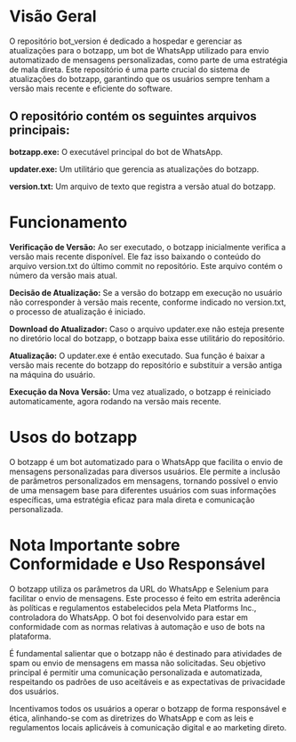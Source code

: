 # Visão Geral

O repositório bot_version é dedicado a hospedar e gerenciar as atualizações para o botzapp, um bot de WhatsApp utilizado para envio automatizado de mensagens personalizadas, como parte de uma estratégia de mala direta. Este repositório é uma parte crucial do sistema de atualizações do botzapp, garantindo que os usuários sempre tenham a versão mais recente e eficiente do software.

## O repositório contém os seguintes arquivos principais:

**botzapp.exe:** O executável principal do bot de WhatsApp.

**updater.exe:** Um utilitário que gerencia as atualizações do botzapp.

**version.txt:** Um arquivo de texto que registra a versão atual do botzapp.

# Funcionamento
**Verificação de Versão:** Ao ser executado, o botzapp inicialmente verifica a versão mais recente disponível. Ele faz isso baixando o conteúdo do arquivo version.txt do último commit no repositório. Este arquivo contém o número da versão mais atual.

**Decisão de Atualização:** Se a versão do botzapp em execução no usuário não corresponder à versão mais recente, conforme indicado no version.txt, o processo de atualização é iniciado.

**Download do Atualizador:** Caso o arquivo updater.exe não esteja presente no diretório local do botzapp, o botzapp baixa esse utilitário do repositório.

**Atualização:** O updater.exe é então executado. Sua função é baixar a versão mais recente do botzapp do repositório e substituir a versão antiga na máquina do usuário.

**Execução da Nova Versão:** Uma vez atualizado, o botzapp é reiniciado automaticamente, agora rodando na versão mais recente.

# Usos do botzapp

O botzapp é um bot automatizado para o WhatsApp que facilita o envio de mensagens personalizadas para diversos usuários. Ele permite a inclusão de parâmetros personalizados em mensagens, tornando possível o envio de uma mensagem base para diferentes usuários com suas informações específicas, uma estratégia eficaz para mala direta e comunicação personalizada.

# Nota Importante sobre Conformidade e Uso Responsável
O botzapp utiliza os parâmetros da URL do WhatsApp e Selenium para facilitar o envio de mensagens. Este processo é feito em estrita aderência às políticas e regulamentos estabelecidos pela Meta Platforms Inc., controladora do WhatsApp. O bot foi desenvolvido para estar em conformidade com as normas relativas à automação e uso de bots na plataforma.

É fundamental salientar que o botzapp não é destinado para atividades de spam ou envio de mensagens em massa não solicitadas. Seu objetivo principal é permitir uma comunicação personalizada e automatizada, respeitando os padrões de uso aceitáveis e as expectativas de privacidade dos usuários.

Incentivamos todos os usuários a operar o botzapp de forma responsável e ética, alinhando-se com as diretrizes do WhatsApp e com as leis e regulamentos locais aplicáveis à comunicação digital e ao marketing direto.
